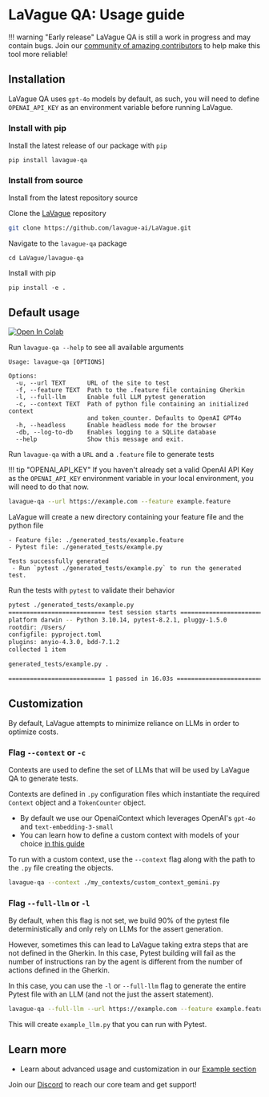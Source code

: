 # LaVague QA: Usage guide

!!! warning "Early release"
    LaVague QA is still a work in progress and may contain bugs. Join our [community of amazing contributors](https://discord.gg/invite/SDxn9KpqX9) to help make this tool more reliable!

## Installation

LaVague QA uses `gpt-4o` models by default, as such, you will need to define `OPENAI_API_KEY` as an environment variable before running LaVague. 

### Install with pip

Install the latest release of our package with `pip`

```
pip install lavague-qa
```

### Install from source

Install from the latest repository source

Clone the [LaVague](https://github.com/lavague-ai/LaVague) repository

```sh
git clone https://github.com/lavague-ai/LaVague.git
```

Navigate to the `lavague-qa` package
```
cd LaVague/lavague-qa
```

Install with pip
```
pip install -e .
```


## Default usage

<a target="_blank" href="https://colab.research.google.com/github/lavague-ai/LaVague/blob/main/lavague-qa/demo_lavague_QA.ipynb">
<img src="https://colab.research.google.com/assets/colab-badge.svg" alt="Open In Colab"></a>

Run `lavague-qa --help` to see all available arguments

```
Usage: lavague-qa [OPTIONS]

Options:
  -u, --url TEXT      URL of the site to test
  -f, --feature TEXT  Path to the .feature file containing Gherkin
  -l, --full-llm      Enable full LLM pytest generation
  -c, --context TEXT  Path of python file containing an initialized context
                      and token_counter. Defaults to OpenAI GPT4o
  -h, --headless      Enable headless mode for the browser
  -db, --log-to-db    Enables logging to a SQLite database
  --help              Show this message and exit.
```

Run `lavague-qa` with a `URL` and a `.feature` file to generate tests

!!! tip "OPENAI_API_KEY"
    If you haven't already set a valid OpenAI API Key as the `OPENAI_API_KEY` environment variable in your local environment, you will need to do that now.

```bash
lavague-qa --url https://example.com --feature example.feature
```

LaVague will create a new directory containing your feature file and the python file

```
- Feature file: ./generated_tests/example.feature
- Pytest file: ./generated_tests/example.py

Tests successfully generated
 - Run `pytest ./generated_tests/example.py` to run the generated test.
```

Run the tests with `pytest` to validate their behavior

```bash
pytest ./generated_tests/example.py
=========================== test session starts ===========================
platform darwin -- Python 3.10.14, pytest-8.2.1, pluggy-1.5.0
rootdir: /Users/
configfile: pyproject.toml
plugins: anyio-4.3.0, bdd-7.1.2
collected 1 item                                                                                                                                                                                                                                         

generated_tests/example.py .                                                                                                                                                                                                               [100%]

=========================== 1 passed in 16.03s ===========================

```


## Customization

By default, LaVague attempts to minimize reliance on LLMs in order to optimize costs.

### Flag `--context` or `-c`

Contexts are used to define the set of LLMs that will be used by LaVague QA to generate tests.

Contexts are defined in `.py` configuration files which instantiate the required `Context` object and a `TokenCounter` object.

- By default we use our OpenaiContext which leverages OpenAI's `gpt-4o` and `text-embedding-3-small`
- You can learn how to define a custom context with models of your choice [in this guide](https://docs.lavague.ai/en/latest/docs/learn/testing/#providing-a-custom-configuration-files)

To run with a custom context, use the `--context` flag along with the path to the `.py` file creating the objects.

```bash
lavague-qa --context ./my_contexts/custom_context_gemini.py
```

### Flag `--full-llm` or `-l`

By default, when this flag is not set, we build 90% of the pytest file deterministically and only rely on LLMs for the assert generation. 

However, sometimes this can lead to LaVague taking extra steps that are not defined in the Gherkin. In this case, Pytest building will fail as the number of instructions ran by the agent is different from the number of actions defined in the Gherkin. 

In this case, you can use the `-l` or `--full-llm` flag to generate the entire Pytest file with an LLM (and not the just the assert statement).

```bash
lavague-qa --full-llm --url https://example.com --feature example.feature
```

This will create `example_llm.py` that you can run with Pytest.

## Learn more

- Learn about advanced usage and customization in our [Example section](./examples.md)

Join our [Discord](https://discord.gg/invite/SDxn9KpqX9) to reach our core team and get support!